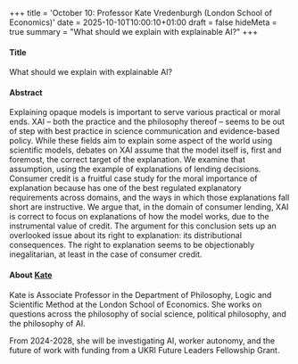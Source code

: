 +++
title = 'October 10: Professor Kate Vredenburgh (London School of Economics)'
date = 2025-10-10T10:00:10+01:00
draft = false
hideMeta = true
summary = "What should we explain with explainable AI?"
+++
 

#### Title
What should we explain with explainable AI?

#### Abstract
Explaining opaque models is important to serve various practical or moral ends. XAI – both the practice and the philosophy thereof – seems to be out of step with best practice in science communication and evidence-based policy. While these fields aim to explain some aspect of the world using scientific models, debates on XAI assume that the model itself is, first and foremost, the correct target of the explanation. We examine that assumption, using the example of explanations of lending decisions. Consumer credit is a fruitful case study for the moral importance of explanation because has one of the best regulated explanatory requirements across domains, and the ways in which those explanations fall short are instructive. We argue that, in the domain of consumer lending, XAI is correct to focus on explanations of how the model works, due to the instrumental value of credit. The argument for this conclusion sets up an overlooked issue about its right to explanation: its distributional consequences. The right to explanation seems to be objectionably inegalitarian, at least in the case of consumer credit. 

 

#### About [Kate](https://katevredenburgh.com)
Kate is Associate Professor in the Department of Philosophy, Logic and Scientific Method at the London School of Economics. She works on questions across the philosophy of social science, political philosophy, and the philosophy of AI.  

From 2024-2028, she will be investigating AI, worker autonomy, and the future of work with funding from a UKRI Future Leaders Fellowship Grant.




